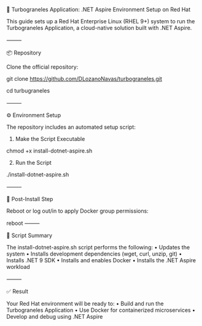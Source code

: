 🚢 Turbograneles Application: .NET Aspire Environment Setup on Red Hat

This guide sets up a Red Hat Enterprise Linux (RHEL 9+) system to run the Turbograneles Application, a cloud-native solution built with .NET Aspire.

⸻

📦 Repository

Clone the official repository:

git clone https://github.com/DLozanoNavas/turbograneles.git

cd turbugraneles

⸻

⚙️ Environment Setup

The repository includes an automated setup script:

1. Make the Script Executable

chmod +x install-dotnet-aspire.sh

2. Run the Script

./install-dotnet-aspire.sh


⸻

🔁 Post-Install Step

Reboot or log out/in to apply Docker group permissions:

reboot
⸻

📄 Script Summary

The install-dotnet-aspire.sh script performs the following:
	•	Updates the system
	•	Installs development dependencies (wget, curl, unzip, git)
	•	Installs .NET 9 SDK
	•	Installs and enables Docker
	•	Installs the .NET Aspire workload

⸻

✅ Result

Your Red Hat environment will be ready to:
	•	Build and run the Turbograneles Application
	•	Use Docker for containerized microservices
	•	Develop and debug using .NET Aspire
